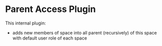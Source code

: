 # Parent Access Plugin

This internal plugin:
- adds new members of space into all parent (recursively) of this space
with default user role of each space
